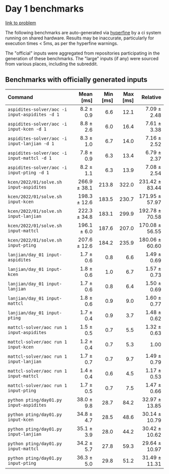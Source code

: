 # Day 1 benchmarks

[link to problem](http://adventofcode.com/2022/day/1)

The following benchmarks are auto-generated via [hyperfine](https://github.com/sharkdp/hyperfine) by a ci system running on shared hardware. Results may be inaccurate, particularly for execution times < 5ms, as per the hyperfine warnings.

The "official" inputs were aggregated from repositories participating in the generation of these benchmarks. The "large" inputs (if any) were sourced from various places, including the subreddit.

## Benchmarks with officially generated inputs
| Command | Mean [ms] | Min [ms] | Max [ms] | Relative |
|:---|---:|---:|---:|---:|
| `aspidites-solver/aoc -i input-aspidites -d 1` | 8.2 ± 0.9 | 6.6 | 12.1 | 7.09 ± 2.48 |
| `aspidites-solver/aoc -i input-kcen -d 1` | 8.8 ± 2.6 | 6.0 | 16.4 | 7.61 ± 3.38 |
| `aspidites-solver/aoc -i input-lanjian -d 1` | 8.3 ± 1.0 | 6.7 | 14.0 | 7.16 ± 2.52 |
| `aspidites-solver/aoc -i input-mattcl -d 1` | 7.8 ± 0.9 | 6.3 | 13.4 | 6.79 ± 2.37 |
| `aspidites-solver/aoc -i input-pting -d 1` | 8.2 ± 1.1 | 6.3 | 13.9 | 7.08 ± 2.54 |
| `kcen/2022/01/solve.sh input-aspidites` | 266.9 ± 38.1 | 213.8 | 322.0 | 231.42 ± 83.44 |
| `kcen/2022/01/solve.sh input-kcen` | 198.3 ± 12.6 | 183.5 | 230.7 | 171.95 ± 57.97 |
| `kcen/2022/01/solve.sh input-lanjian` | 222.3 ± 34.8 | 183.1 | 299.9 | 192.78 ± 70.58 |
| `kcen/2022/01/solve.sh input-mattcl` | 196.1 ± 6.0 | 187.6 | 207.0 | 170.08 ± 56.55 |
| `kcen/2022/01/solve.sh input-pting` | 207.6 ± 12.6 | 184.2 | 235.9 | 180.06 ± 60.60 |
| `lanjian/day_01 input-aspidites` | 1.7 ± 0.6 | 0.8 | 6.6 | 1.49 ± 0.69 |
| `lanjian/day_01 input-kcen` | 1.8 ± 0.6 | 1.0 | 6.7 | 1.57 ± 0.73 |
| `lanjian/day_01 input-lanjian` | 1.7 ± 0.6 | 0.8 | 6.4 | 1.50 ± 0.69 |
| `lanjian/day_01 input-mattcl` | 1.8 ± 0.6 | 0.9 | 9.0 | 1.60 ± 0.77 |
| `lanjian/day_01 input-pting` | 1.7 ± 0.4 | 0.9 | 3.7 | 1.48 ± 0.62 |
| `mattcl-solver/aoc run 1 input-aspidites` | 1.5 ± 0.5 | 0.7 | 5.5 | 1.32 ± 0.63 |
| `mattcl-solver/aoc run 1 input-kcen` | 1.2 ± 0.4 | 0.7 | 5.3 | 1.00 |
| `mattcl-solver/aoc run 1 input-lanjian` | 1.7 ± 0.7 | 0.7 | 9.7 | 1.49 ± 0.79 |
| `mattcl-solver/aoc run 1 input-mattcl` | 1.4 ± 0.4 | 0.6 | 4.5 | 1.17 ± 0.53 |
| `mattcl-solver/aoc run 1 input-pting` | 1.7 ± 0.5 | 0.7 | 7.5 | 1.47 ± 0.66 |
| `python pting/day01.py input-aspidites` | 38.0 ± 9.8 | 28.7 | 84.2 | 32.97 ± 13.85 |
| `python pting/day01.py input-kcen` | 34.8 ± 4.7 | 28.5 | 48.6 | 30.14 ± 10.79 |
| `python pting/day01.py input-lanjian` | 35.1 ± 3.9 | 28.0 | 44.2 | 30.42 ± 10.62 |
| `python pting/day01.py input-mattcl` | 34.2 ± 5.7 | 27.8 | 59.3 | 29.64 ± 10.97 |
| `python pting/day01.py input-pting` | 36.3 ± 5.0 | 29.8 | 51.2 | 31.49 ± 11.31 |
